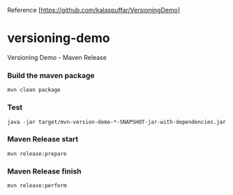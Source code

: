 Reference [https://github.com/kalaspuffar/VersioningDemo]

# versioning-demo
Versioning Demo - Maven Release

### Build the maven package
```
mvn clean package
```

### Test
```
java -jar target/mvn-version-demo-*-SNAPSHOT-jar-with-dependencies.jar
```

### Maven Release start
```
mvn release:prepare
```

### Maven Release finish
```
mvn release:perform
```
